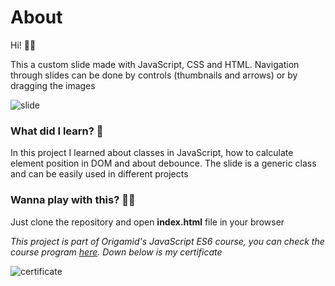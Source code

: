 # About

Hi! 👋🏾

This a custom slide made with JavaScript, CSS and HTML. Navigation through slides can be done by controls (thumbnails and arrows) or by dragging the images



![slide](https://media3.giphy.com/media/UKTT9oIBrmnucbNRWE/giphy.gif?cid=790b7611b351d2bbc0fe62c67861f0a9c6826407d0cea20c&rid=giphy.gif&ct=g)



### What did I learn? 🤔

In this project I learned about classes in JavaScript, how to calculate element position in DOM and about debounce. The slide is a generic class and can be easily used in different projects

### Wanna play with this? 🤘🏾

Just clone the repository and open **index.html** file in your browser



_This project is part of Origamid's JavaScript ES6 course, you can check the course program [here](https://www.origamid.com/curso/javascript-completo-es6/). Down below is my certificate_

![certificate](https://user-images.githubusercontent.com/53412533/125165110-e7b3c280-e16b-11eb-9c82-e1d9fc925dd0.jpg)

